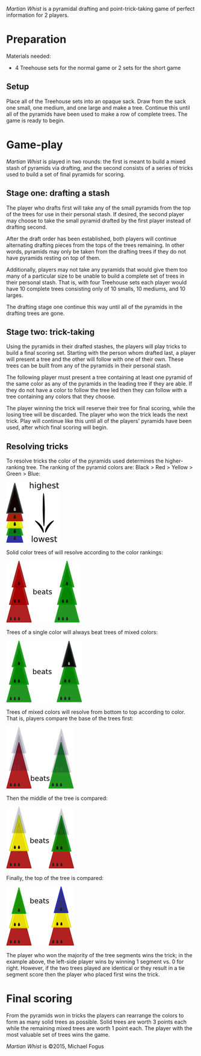 *Martian Whist* is a pyramidal drafting and point-trick-taking game of perfect information for 2 players.

Preparation
===========

Materials needed:

 * 4 Treehouse sets for the normal game or 2 sets for the short game

Setup
-----

Place all of the Treehouse sets into an opaque sack.  Draw from the sack one small, one medium, and one large and make a tree.  Continue this until all of the pyramids have been used to make a row of complete trees.  The game is ready to begin.

Game-play
=========

*Martian Whist* is played in two rounds: the first is meant to build a mixed stash of pyramids via drafting, and the second consists of a series of tricks used to build a set of final pyramids for scoring.

Stage one: drafting a stash
---------------------------

The player who drafts first will take any of the small pyramids from the top of the trees for use in their personal stash.  If desired, the second player may choose to take the small pyramid drafted by the first player instead of drafting second.

After the draft order has been established, both players will continue alternating drafting pieces from the tops of the trees remaining.  In other words, pyramids may only be taken from the drafting trees if they do not have pyramids resting on top of them.

Additionally, players may not take any pyramids that would give them too many of a particular size to be unable to build a complete set of trees in their personal stash.  That is, with four Treehouse sets each player would have 10 complete trees consisting only of 10 smalls, 10 mediums, and 10 larges.

The drafting stage one continue this way until all of the pyramids in the drafting trees are gone.

Stage two: trick-taking
-----------------------

Using the pyramids in their drafted stashes, the players will play tricks to build a final scoring set.  Starting with the person whom drafted last, a player will present a tree and the other will follow with one of their own.  These trees can be built from any of the pyramids in their personal stash.

The following player must present a tree containing at least one pyramid of the same color as any of the pyramids in the leading tree if they are able.  If they do not have a color to follow the tree led then they can follow with a tree containing any colors that they choose.

The player winning the trick will reserve their tree for final scoring, while the losing tree will be discarded.  The player who won the trick leads the next trick.  Play will continue like this until all of the players' pyramids have been used, after which final scoring will begin.

Resolving tricks
----------------

To resolve tricks the color of the pyramids used determines the higher-ranking tree.  The ranking of the pyramid colors are: Black > Red > Yellow > Green > Blue:

![color-ranks](https://raw.githubusercontent.com/fogus/spiel/master/pyramidenspiel/martian-whist/graphics/color-ranks.png)

Solid color trees of will resolve according to the color rankings:

![solids](https://raw.githubusercontent.com/fogus/spiel/master/pyramidenspiel/cydonia/graphics/solid-v-solid.png)

Trees of a single color will always beat trees of mixed colors:

![solid-v-mixed](https://raw.githubusercontent.com/fogus/spiel/master/pyramidenspiel/martian-whist/graphics/solid-v-mixed.png)

Trees of mixed colors will resolve from bottom to top according to color.  That is, players compare the base of the trees first:

![base-res](https://raw.githubusercontent.com/fogus/spiel/master/pyramidenspiel/cydonia/graphics/base-res.png)

Then the middle of the tree is compared:

![mid-res](https://raw.githubusercontent.com/fogus/spiel/master/pyramidenspiel/cydonia/graphics/mid-res.png)

Finally, the top of the tree is compared:

![top-res](https://raw.githubusercontent.com/fogus/spiel/master/pyramidenspiel/cydonia/graphics/top-res.png)

The player who won the majority of the tree segments wins the trick; in the example above, the left-side player wins by winning 1 segment vs. 0 for right.  However, if the two trees played are identical or they result in a tie segment score then the player who placed first wins the trick.

Final scoring
=============

From the pyramids won in tricks the players can rearrange the colors to form as many solid trees as possible.  Solid trees are worth 3 points each while the remaining mixed trees are worth 1 point each.  The player with the most valuable set of trees wins the game.

*Martian Whist* is &copy;2015, Michael Fogus

